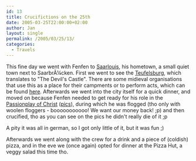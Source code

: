```yaml
---
id: 13
title: Crucifictions on the 25th
date: 2005-03-25T22:00:00+02:00
author: Jan
layout: single
permalink: /2005/03/25/13/
categories:
  - Travels
---
```

This fine day we went with Fenfen to [Saarlouis](http://www.saarlouis.de/), his hometown, a small quiet town next to SaarbrÃ¼cken. First we went to see the [Teufelsburg](http://www.dersaargau.de/teufelsburg.htm), which translates to "The Devil's Castle". There are some midieval organisations that use this as a place for their campments or to perform acts, which can be found [here](http://www.teufelsburg1.de/). Afterwards we went into the city itself for a quick dinner, and moved on because Fenfen needed to get ready for his role in the [Passionplay of Christ](http://www.saarlouis.de/freizeit_tourismus/2705.php) ([pics](https://sadevil.org/piwigo/index.php/category/14-saarland)), during which he was flogged (tho only with woolen floggers - booooooooooo! We want our money back! ;p) and then crucified, tho as you can see on the pics he didn't really die of it ;p

A pity it was all in german, so I got only little of it, but it was fun ;)

Afterwards we went along with the crew for a drink and a piece of (coldish) pizza, and in the eve we (once again) opted for dinner at the Pizza Hut, a veggy salad this time tho.